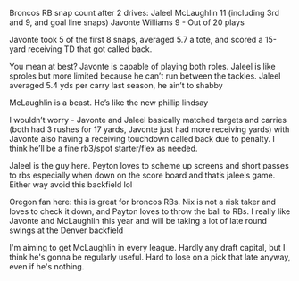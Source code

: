 Broncos RB snap count after 2 drives: Jaleel McLaughlin 11 (including 3rd and 9, and goal line snaps) Javonte Williams 9 - Out of 20 plays 

Javonte took 5 of the first 8 snaps, averaged 5.7 a tote, and scored a 15-yard receiving TD that got called back.

You mean at best? Javonte is capable of playing both roles. Jaleel is like sproles but more limited because he can’t run between the tackles. 
Jaleel averaged 5.4 yds per carry last season, he ain’t to shabby

McLaughlin is a beast. He’s like the new phillip lindsay

I wouldn’t worry - Javonte and Jaleel basically matched targets and carries (both had 3 rushes for 17 yards, Javonte just had more receiving yards) with Javonte also having a receiving touchdown called back due to penalty. I think he’ll be a fine rb3/spot starter/flex as needed.

Jaleel is the guy here. Peyton loves to scheme up screens and short passes to rbs especially when down on the score board and that’s jaleels game. Either way avoid this backfield lol

Oregon fan here: this is great for broncos RBs. Nix is not a risk taker and loves to check it down, and Payton loves to throw the ball to RBs. I really like Javonte and McLaughlin this year and will be taking a lot of late round swings at the Denver backfield

I'm aiming to get McLaughlin in every league. Hardly any draft capital, but I think he's gonna be regularly useful. Hard to lose on a pick that late anyway, even if he's nothing.
